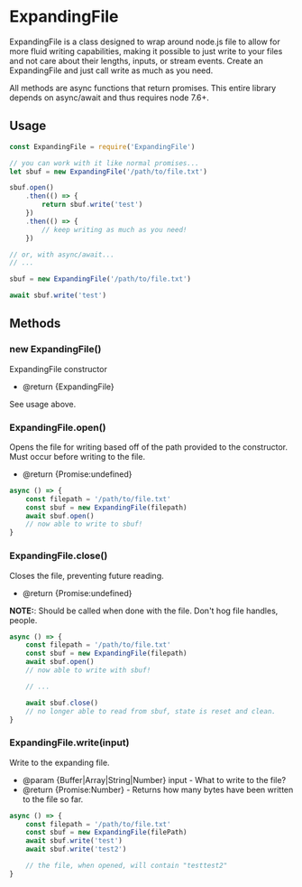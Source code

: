 # ExpandingFile

ExpandingFile is a class designed to wrap around node.js file to allow for more fluid writing capabilities,
 making it possible to just write to your files and not care about their lengths, inputs, or stream events.  Create an ExpandingFile and just call write as much as you need.

All methods are async functions that return promises. This entire library depends on async/await and thus requires node 7.6+.

## Usage

``` js
const ExpandingFile = require('ExpandingFile')

// you can work with it like normal promises...
let sbuf = new ExpandingFile('/path/to/file.txt')

sbuf.open()
	.then(() => {
		return sbuf.write('test')
	})
	.then(() => {
		// keep writing as much as you need!
	})

// or, with async/await...
// ...

sbuf = new ExpandingFile('/path/to/file.txt')

await sbuf.write('test')
```

## Methods

### new ExpandingFile()

ExpandingFile constructor

* @return {ExpandingFile}

See usage above.

### ExpandingFile.open()

Opens the file for writing based off of the path provided to the constructor.
Must occur before writing to the file.

* @return {Promise:undefined}

``` js
async () => {
	const filepath = '/path/to/file.txt'
	const sbuf = new ExpandingFile(filepath)
	await sbuf.open()
	// now able to write to sbuf!
}
```

### ExpandingFile.close()

Closes the file, preventing future reading.

* @return {Promise:undefined}

**NOTE:**: Should be called when done with the file.  Don't hog file handles, people.

``` js
async () => {
	const filepath = '/path/to/file.txt'
	const sbuf = new ExpandingFile(filepath)
	await sbuf.open()
	// now able to write with sbuf!

	// ...

	await sbuf.close()
	// no longer able to read from sbuf, state is reset and clean.
}
```

### ExpandingFile.write(input)

Write to the expanding file.

* @param  {Buffer|Array|String|Number} input - What to write to the file?
* @return {Promise:Number} - Returns how many bytes have been written to the file so far.

``` js
async () => {
	const filepath = '/path/to/file.txt'
	const sbuf = new ExpandingFile(filePath)
	await sbuf.write('test')
	await sbuf.write('test2')

	// the file, when opened, will contain "testtest2"
}
```
